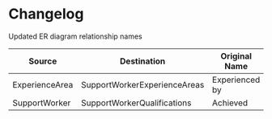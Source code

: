 # Changelog

Updated ER diagram relationship names

| Source         | Destination                  | Original Name  | New Name   |
|----------------|------------------------------|----------------|------------|
| ExperienceArea | SupportWorkerExperienceAreas | Experienced by | Learned by |
| SupportWorker  | SupportWorkerQualifications  | Achieved       | Studied    |
